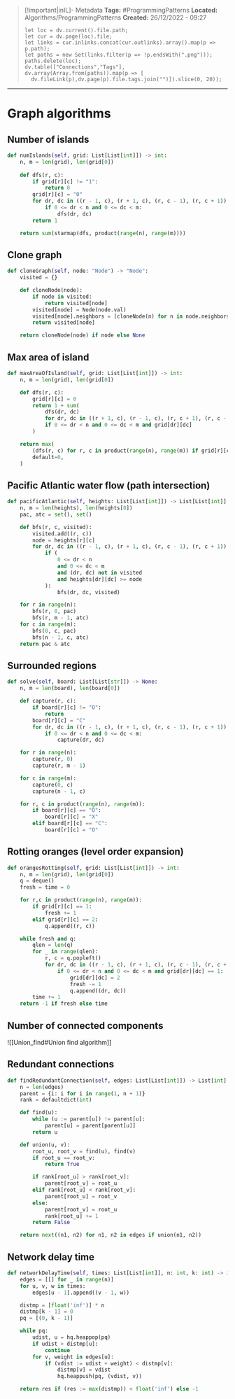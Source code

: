 > [!important|inIL]- Metadata
> **Tags:** #ProgrammingPatterns 
> **Located:** Algorithms/ProgrammingPatterns
> **Created:** 26/12/2022 - 09:27
> ```dataviewjs
>let loc = dv.current().file.path;
>let cur = dv.page(loc).file;
>let links = cur.inlinks.concat(cur.outlinks).array().map(p => p.path);
>let paths = new Set(links.filter(p => !p.endsWith(".png")));
>paths.delete(loc);
>dv.table(["Connections","Tags"], dv.array(Array.from(paths)).map(p => [
>   dv.fileLink(p),dv.page(p).file.tags.join("")]).slice(0, 20));
> ```

___
# Graph algorithms 
## Number of islands 
```python
def numIslands(self, grid: List[List[int]]) -> int:
    n, m = len(grid), len(grid[0])
    
    def dfs(r, c):
        if grid[r][c] != "1":
            return 0
        grid[r][c] = "0"
        for dr, dc in ((r - 1, c), (r + 1, c), (r, c - 1), (r, c + 1)):
            if 0 <= dr < n and 0 <= dc < m:
                dfs(dr, dc)
        return 1

    return sum(starmap(dfs, product(range(n), range(m))))
```

## Clone graph 
```python
def cloneGraph(self, node: "Node") -> "Node":
    visited = {}

    def cloneNode(node):
        if node in visited:
            return visited[node]
        visited[node] = Node(node.val)
        visited[node].neighbors = [cloneNode(n) for n in node.neighbors]
        return visited[node]

    return cloneNode(node) if node else None
```

## Max area of island 
```python
def maxAreaOfIsland(self, grid: List[List[int]]) -> int:
    n, m = len(grid), len(grid[0])

    def dfs(r, c):
        grid[r][c] = 0
        return 1 + sum(
            dfs(dr, dc)
            for dr, dc in ((r + 1, c), (r - 1, c), (r, c + 1), (r, c - 1))
            if 0 <= dr < n and 0 <= dc < m and grid[dr][dc]
        )

    return max(
        (dfs(r, c) for r, c in product(range(n), range(m)) if grid[r][c]),
        default=0,
    )
```

## Pacific Atlantic water flow **(path intersection)**
```python
def pacificAtlantic(self, heights: List[List[int]]) -> List[List[int]]:
    n, m = len(heights), len(heights[0])
    pac, atc = set(), set()

    def bfs(r, c, visited):
        visited.add((r, c))
        node = heights[r][c]
        for dr, dc in ((r - 1, c), (r + 1, c), (r, c - 1), (r, c + 1)):
            if (
                0 <= dr < n
                and 0 <= dc < m
                and (dr, dc) not in visited
                and heights[dr][dc] >= node
            ):
                bfs(dr, dc, visited)

    for r in range(n):
        bfs(r, 0, pac)
        bfs(r, m - 1, atc)
    for c in range(m):
        bfs(0, c, pac)
        bfs(n - 1, c, atc)
    return pac & atc
```

## Surrounded regions 
```python
def solve(self, board: List[List[str]]) -> None:
    n, m = len(board), len(board[0])

    def capture(r, c):
        if board[r][c] != "O":
            return
        board[r][c] = "C"
        for dr, dc in ((r - 1, c), (r + 1, c), (r, c - 1), (r, c + 1)):
            if 0 <= dr < n and 0 <= dc < m:
                capture(dr, dc)

    for r in range(n):
        capture(r, 0)
        capture(r, m - 1)

    for c in range(m):
        capture(0, c)
        capture(n - 1, c)

    for r, c in product(range(n), range(m)):
        if board[r][c] == "O":
            board[r][c] = "X"
        elif board[r][c] == "C":
            board[r][c] = "O"
```

## Rotting oranges **(level order expansion)**
```python
def orangesRotting(self, grid: List[List[int]]) -> int:
    n, m = len(grid), len(grid[0])
    q = deque()
    fresh = time = 0

    for r,c in product(range(n), range(m)):
        if grid[r][c] == 1:
            fresh += 1
        elif grid[r][c] == 2:
            q.append((r, c))

    while fresh and q:
        qlen = len(q)
        for _ in range(qlen):
            r, c = q.popleft()
            for dr, dc in ((r - 1, c), (r + 1, c), (r, c - 1), (r, c + 1)):
                if 0 <= dr < n and 0 <= dc < m and grid[dr][dc] == 1:
                    grid[dr][dc] = 2
                    fresh -= 1
                    q.append((dr, dc))
        time += 1
    return -1 if fresh else time
```
## Number of connected components

![[Union_find#Union find algorithm]]


## Redundant connections

```python
def findRedundantConnection(self, edges: List[List[int]]) -> List[int]:
    n = len(edges)
    parent = {i: i for i in range(1, n + 1)}
    rank = defaultdict(int)

    def find(u):
        while (u := parent[u]) != parent[u]:
            parent[u] = parent[parent[u]]
        return u

    def union(u, v):
        root_u, root_v = find(u), find(v)
        if root_u == root_v:
            return True

        if rank[root_u] > rank[root_v]:
            parent[root_v] = root_u
        elif rank[root_u] < rank[root_v]:
            parent[root_u] = root_v
        else:
            parent[root_v] = root_u
            rank[root_u] += 1
        return False

    return next((n1, n2) for n1, n2 in edges if union(n1, n2))
```

## Network delay time 
```python
def networkDelayTime(self, times: List[List[int]], n: int, k: int) -> int:
    edges = [[] for _ in range(n)]
    for u, v, w in times:
        edges[u - 1].append((v - 1, w))

    distmp = [float('inf')] * n
    distmp[k - 1] = 0
    pq = [(0, k - 1)]

    while pq:
        udist, u = hq.heappop(pq)
        if udist > distmp[u]:
            continue
        for v, weight in edges[u]:
            if (vdist := udist + weight) < distmp[v]:
                distmp[v] = vdist
                hq.heappush(pq, (vdist, v))

    return res if (res := max(distmp)) < float('inf') else -1
```